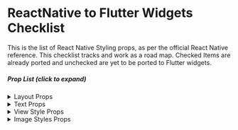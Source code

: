 # ReactNative to Flutter Widgets Checklist

This is the list of React Native Styling props, as per the official React Native reference. This checklist tracks and work as a road map. Checked Items are already ported and unchecked are yet to be ported to Flutter widgets.



##### Prop List (*click to expand*)
<details>
<summary> Layout Props </summary>

- [ ] alignContent

- [ ] alignItems

- [ ] alignSelf

- [ ] aspectRatio

- [ ] borderBottomWidth

- [ ] borderEndWidth

- [ ] borderLeftWidth

- [ ] borderRightWidth

- [ ] borderStartWidth

- [ ] borderTopWidth

- [ ] borderWidth

- [ ] bottom

- [ ] direction

- [ ] display

- [ ] end

- [ ] flex

- [ ] flexBasis

- [ ] flexDirection

- [ ] flexGrow

- [ ] flexShrink

- [ ] flexWrap

- [ ] height

- [ ] justifyContent

- [ ] left

- [ ] margin

- [ ] marginBottom

- [ ] marginEnd

- [ ] marginHorizontal

- [ ] marginLeft

- [ ] marginRight

- [ ] marginStart

- [ ] marginTop

- [ ] marginVertical

- [ ] maxHeight

- [ ] maxWidth

- [ ] minHeight

- [ ] minWidth

- [ ] overflow

- [ ] padding

- [ ] paddingBottom

- [ ] paddingEnd

- [ ] paddingHorizontal

- [ ] paddingLeft

- [ ] paddingRight

- [ ] paddingStart

- [ ] paddingTop

- [ ] paddingVertical

- [ ] position

- [ ] right

- [ ] start

- [ ] top

- [ ] width

- [ ] zIndex 

</details>

<details>
<summary> Text Props </summary>

- [ ] fontFamily

- [ ] fontSize

- [ ] fontStyle

- [ ] fontWeight

- [ ] includeFontPaddingAndroid

- [ ] fontVariant

- [ ] letterSpacing

- [ ] lineHeight

- [ ] textAlign

- [ ] textAlignVerticalAndroid

- [ ] textDecorationColoriOS

- [ ] textDecorationLine

- [ ] textDecorationStyleiOS

- [ ] textShadowColor

- [ ] textShadowOffset

- [ ] textShadowRadius

- [ ] textTransform

- [ ] writingDirection

</details>

<details>
<summary> View Style Props </summary>

- [ ] backfaceVisibility
 
- [ ] backgroundColor
 
- [ ] borderBottomColor
 
- [ ] borderBottomEndRadius
 
- [ ] borderBottomLeftRadius
 
- [ ] borderBottomRightRadius
 
- [ ] borderBottomStartRadius
 
- [ ] borderBottomWidth
 
- [ ] borderColor
 
- [ ] borderEndColor
 
- [ ] borderLeftColor
 
- [ ] borderLeftWidth
 
- [ ] borderRadius
 
- [ ] borderRightColor
 
- [ ] borderRightWidth
 
- [ ] borderStartColor
 
- [ ] borderStyle
 
- [ ] borderTopColor
 
- [ ] borderTopEndRadius
 
- [ ] borderTopLeftRadius
 
- [ ] borderTopRightRadius
 
- [ ] borderTopStartRadius
 
- [ ] borderTopWidth
 
- [ ] borderWidth
 
- [ ] elevationAndroid
 
- [ ] opacity
</details>

<details>

<summary> Image Styles Props </summary>

- [ ] backfaceVisibility
 
- [ ] backgroundColor
 
- [ ] borderBottomLeftRadius
 
- [ ] borderBottomRightRadius
 
- [ ] borderColor
 
- [ ] borderRadius
 
- [ ] borderTopLeftRadius
 
- [ ] borderTopRightRadius
 
- [ ] borderWidth
 
- [ ] opacity
 
- [ ] overflow
 
- [ ] overlayColorAndroid
 
- [ ] resizeMode
 
- [ ] tintColor

</details>
